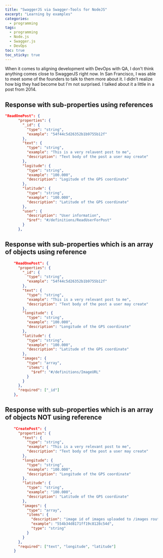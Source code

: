 ```yaml
---
title: "SwaggerJS via Swagger-Tools for NodeJS" 
excerpt: "Learning by examples"
categories:
  - programming
tags:
  - programming
  - Node.js
  - Swagger.js
  - DevOps
toc: true
toc_sticky: true
---
```

When it comes to aligning development with DevOps with QA, I don't think anything comes close to SwaggerJS right now. In San Francisco, I was able to meet some of the founders to talk to them more about it. I didn't realize how big they had become but I'm not surprised. I talked about it a little in a post from 2014.

## Response with sub-properties using references

```json
"ReadOnePost": {
      "properties": {
        "_id": {
          "type": "string",
          "example": "54f44c5d26352b1b9755b12f"
        },
        "text": {
          "type": "string",
          "example": "This is a very relavent post to me",
          "description": "Text body of the post a user may create"
        },
        "logitude": {
          "type": "string",
          "example": "100.000",
          "description": "Logitude of the GPS coordinate"
        },
        "latitude": {
          "type": "string",
          "example": "100.000",
          "description": "Latitude of the GPS coordinate"
        },
        "user": {
          "description": "User information",
          "$ref": "#/definitions/ReadUserForPost"
        }
      },
```
## Response with sub-properties which is an array of objects using reference

```json
    "ReadOnePost": {
      "properties": {
        "_id": {
          "type": "string",
          "example": "54f44c5d26352b1b9755b12f"
        },
        "text": {
          "type": "string",
          "example": "This is a very relevant post to me",
          "description": "Text body of the post a user may create"
        },
        "longitude": {
          "type": "string",
          "example": "100.000",
          "description": "Longitude of the GPS coordinate"
        },
        "latitude": {
          "type": "string",
          "example": "100.000",
          "description": "Latitude of the GPS coordinate"
        },
        "images": {
          "type": "array",
          "items": {
            "$ref": "#/definitions/ImageURL"
          }
        }
      },
      "required": ["_id"]
    },
```

## Response with sub-properties which is an array of objects NOT using reference

```json
    "CreatePost": {
      "properties": {
        "text": {
          "type": "string",
          "example": "This is a very relevant post to me",
          "description": "Text body of the post a user may create"
        },
        "longitude": {
          "type": "string",
          "example": "100.000",
          "description": "Longitude of the GPS coordinate"
        },
        "latitude": {
          "type": "string",
          "example": "100.000",
          "description": "Latitude of the GPS coordinate"
        },
        "images": {
          "type": "array",
          "items": {
            "description": "image id of images uploaded to /images route",
            "example": "554b34d8171ff19c8128c54d",
            "type": "string"
          }
        }
      },
      "required": ["text", "longitude", "latitude"]
    }
```